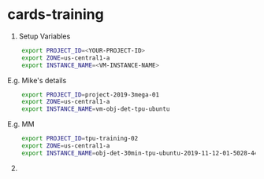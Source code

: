 # cards-training

1) Setup Variables
```bash
    export PROJECT_ID=<YOUR-PROJECT-ID>
    export ZONE=us-central1-a
    export INSTANCE_NAME=<VM-INSTANCE-NAME>
```
E.g. Mike's details
```bash
    export PROJECT_ID=project-2019-3mega-01
    export ZONE=us-central1-a
    export INSTANCE_NAME=vm-obj-det-tpu-ubuntu
```
E.g. MM
```bash
    export PROJECT_ID=tpu-training-02
    export ZONE=us-central1-a
    export INSTANCE_NAME=obj-det-30min-tpu-ubuntu-2019-11-12-01-5028-4460
```





2) 
